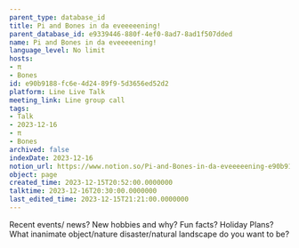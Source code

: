 ```yaml
---
parent_type: database_id
title: Pi and Bones in da eveeeeening!
parent_database_id: e9339446-880f-4ef0-8ad7-8ad1f507dded
name: Pi and Bones in da eveeeeening!
language_level: No limit
hosts:
- π
- Bones
id: e90b9188-fc6e-4d24-89f9-5d3656ed52d2
platform: Line Live Talk
meeting_link: Line group call
tags:
- Talk
- 2023-12-16
- π
- Bones
archived: false
indexDate: 2023-12-16
notion_url: https://www.notion.so/Pi-and-Bones-in-da-eveeeeening-e90b9188fc6e4d2489f95d3656ed52d2
object: page
created_time: 2023-12-15T20:52:00.0000000
talktime: 2023-12-16T20:30:00.0000000
last_edited_time: 2023-12-15T21:21:00.0000000
---
```



Recent events/ news?
New hobbies and why?
Fun facts? 
Holiday Plans?
What inanimate object/nature disaster/natural landscape do you want to be?























